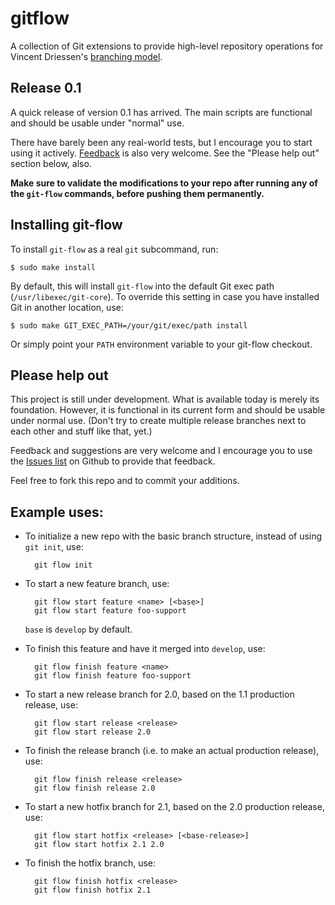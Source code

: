 gitflow
=======
A collection of Git extensions to provide high-level repository operations
for Vincent Driessen's [branching model](http://nvie.com/archives/323 "original
blog post").


Release 0.1
-----------
A quick release of version 0.1 has arrived. The main scripts are functional and
should be usable under "normal" use.

There have barely been any real-world tests, but I encourage you to start using
it actively. [Feedback](http://github.com/nvie/gitflow/issues) is also very
welcome. See the "Please help out" section below, also.

**Make sure to validate the modifications to your repo after running any of the
`git-flow` commands, before pushing them permanently.**


Installing git-flow
-------------------
To install `git-flow` as a real `git` subcommand, run:

	$ sudo make install

By default, this will install `git-flow` into the default Git exec path
(`/usr/libexec/git-core`). To override this setting in case you have installed
Git in another location, use:

	$ sudo make GIT_EXEC_PATH=/your/git/exec/path install

Or simply point your `PATH` environment variable to your git-flow checkout.


Please help out
---------------
This project is still under development. What is available today is merely its
foundation. However, it is functional in its current form and should be usable
under normal use. (Don't try to create multiple release branches next to each
other and stuff like that, yet.)

Feedback and suggestions are very welcome and I encourage you to use the
[Issues list](http://github.com/nvie/gitflow/issues) on Github to provide that
feedback.

Feel free to fork this repo and to commit your additions.


Example uses:
-------------

* To initialize a new repo with the basic branch structure, instead of using
  `git init`, use:
  
  		git flow init

* To start a new feature branch, use:
  
  		git flow start feature <name> [<base>]
  		git flow start feature foo-support
  
  `base` is `develop` by default.

* To finish this feature and have it merged into `develop`, use:
  
  		git flow finish feature <name>
  		git flow finish feature foo-support
  
* To start a new release branch for 2.0, based on the 1.1 production release, use:
  
  		git flow start release <release>
  		git flow start release 2.0
  
* To finish the release branch (i.e. to make an actual production release), use:
  
  		git flow finish release <release>
  		git flow finish release 2.0
  
* To start a new hotfix branch for 2.1, based on the 2.0 production release, use:
  
  		git flow start hotfix <release> [<base-release>]
  		git flow start hotfix 2.1 2.0
  
* To finish the hotfix branch, use:
  
  		git flow finish hotfix <release>
  		git flow finish hotfix 2.1

